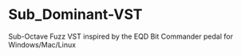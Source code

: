 # Sub_Dominant-VST
Sub-Octave Fuzz VST inspired by the EQD Bit Commander pedal for Windows/Mac/Linux

